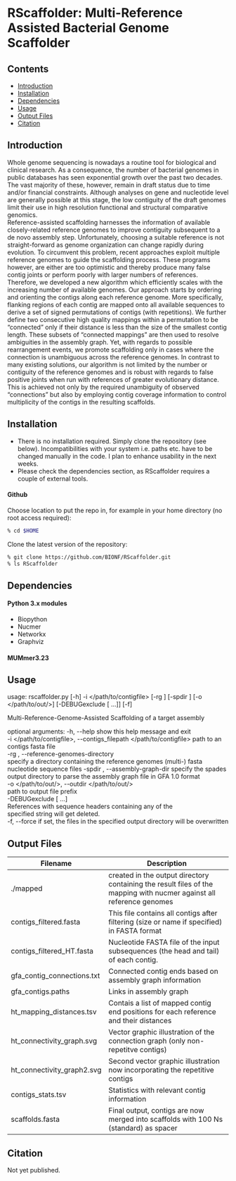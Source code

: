 # RScaffolder: Multi-Reference Assisted Bacterial Genome Scaffolder 

## Contents
- [Introduction](#introduction)
- [Installation](#installation)
- [Dependencies](#dependencies)
- [Usage](#usage)
- [Output Files](#output-files)
- [Citation](#citation)

## Introduction
Whole genome sequencing is nowadays a routine tool for biological and clinical research. As a consequence, the number of bacterial genomes in public databases has seen exponential growth over the past two decades. The vast majority of these, however, remain in draft status due to time and/or financial constraints. Although analyses on gene and nucleotide level are generally possible at this stage, the low contiguity of the draft genomes limit their use in high resolution functional and structural comparative genomics.  
Reference-assisted scaffolding harnesses the information of available closely-related reference genomes to improve contiguity subsequent to a de novo assembly step. Unfortunately, choosing a suitable reference is not straight-forward as genome organization can change rapidly during evolution. To circumvent this problem, recent approaches exploit multiple reference genomes to guide the scaffolding process. These programs however, are either are too optimistic and thereby produce many false contig joints or perform poorly with larger numbers of references. Therefore, we developed a new algorithm which efficiently scales with the increasing number of available genomes. Our approach starts by ordering and orienting the contigs along each reference genome. More specifically, flanking regions of each contig are mapped onto all available sequences to derive a set of signed permutations of contigs (with repetitions). We further define two consecutive high quality mappings within a permutation to be “connected” only if their distance is less than the size of the smallest contig length. These subsets of “connected mappings” are then used to resolve ambiguities in the assembly graph. Yet, with regards to possible rearrangement events, we promote scaffolding only in cases where the connection is unambiguous across the reference genomes. In contrast to many existing solutions, our algorithm is not limited by the number or contiguity of the reference genomes and is robust with regards to false positive joints when run with references of greater evolutionary distance. This is achieved not only by the required unambiguity of observed “connections” but also by employing contig coverage information to control multiplicity of the contigs in the resulting scaffolds.  


## Installation
- There is no installation required. Simply clone the repository (see below). Incompatibilities with your system i.e. paths etc. have to be changed manually in the code. I plan to enhance usability in the next weeks.
- Please check the dependencies section, as RScaffolder requires a couple of external tools.

#### Github
Choose location to put the repo in, for example in your home directory (no root access required):
```bash
% cd $HOME
```
Clone the latest version of the repository:
```bash
% git clone https://github.com/BIONF/RScaffolder.git
% ls RScaffolder
```

## Dependencies

#### Python 3.x modules
- Biopython
- Nucmer
- Networkx
- Graphviz

#### MUMmer3.23


## Usage

usage: rscaffolder.py [-h] -i </path/to/contigfile> [-rg <path>]
                      [-spdir <path>] [-o </path/to/out/>]
                      [-DEBUGexclude <str> [<str> ...]] [-f]

Multi-Reference-Genome-Assisted Scaffolding of a target assembly

optional arguments:
  -h, --help            show this help message and exit  
  -i </path/to/contigfile>, --contigs_filepath </path/to/contigfile>
                        path to an contigs fasta file  
  -rg <path>, --reference-genomes-directory <path>   
                        specify a directory containing the reference genomes 
                        (multi-) fasta nucleotide sequence files
  -spdir <path>, --assembly-graph-dir <path>
                        specify the spades output directory to parse the 
                        assembly graph file in GFA 1.0 format  
  -o </path/to/out/>, --outdir </path/to/out/>  
                        path to output file prefix  
  -DEBUGexclude <str> [<str> ...]  
                        References with sequence headers containing any of the  
                        specified string will get deleted.  
  -f, --force           if set, the files in the specified output directory 
                        will be overwritten  

## Output Files

| Filename | Description |
| --------- | ----------- |
| ./mapped | created in the output directory containing the result files of the mapping with nucmer against all reference genomes  |
| contigs_filtered.fasta | This file contains all contigs after filtering (size or name if specified) in FASTA format |
| contigs_filtered_HT.fasta | Nucleotide FASTA file of the input subsequences (the head and tail) of each contig. |
| gfa_contig_connections.txt | Connected contig ends based on assembly graph information |
| gfa_contigs.paths | Links in assembly graph |
| ht_mapping_distances.tsv | Contais a list of mapped contig end positions for each reference and their distances |
| ht_connectivity_graph.svg | Vector graphic illustration of the connection graph (only non-repetitve contigs) |
| ht_connectivity_graph2.svg | Second vector graphic illustration now incorporating the repetitive contigs |
| contigs_stats.tsv | Statistics with relevant contig information |
| scaffolds.fasta | Final output, contigs are now merged into scaffolds with 100 Ns (standard) as spacer |

## Citation

Not yet published.
